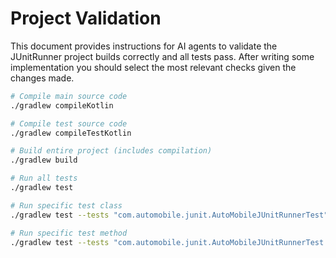 # Project Validation

This document provides instructions for AI agents to validate the JUnitRunner project builds correctly
and all tests pass. After writing some implementation you should select the most relevant checks given the changes made.

```bash
# Compile main source code
./gradlew compileKotlin

# Compile test source code  
./gradlew compileTestKotlin

# Build entire project (includes compilation)
./gradlew build

# Run all tests
./gradlew test

# Run specific test class
./gradlew test --tests "com.automobile.junit.AutoMobileJUnitRunnerTest"

# Run specific test method
./gradlew test --tests "com.automobile.junit.AutoMobileJUnitRunnerTest.testYamlPlanExecution"
```
